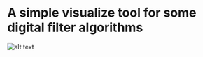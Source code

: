 # A simple visualize tool for some digital filter algorithms
![alt text](https://github.com/reidite/wxwidgets-digital-filters/blob/master/img/img.JPG?raw=true)
